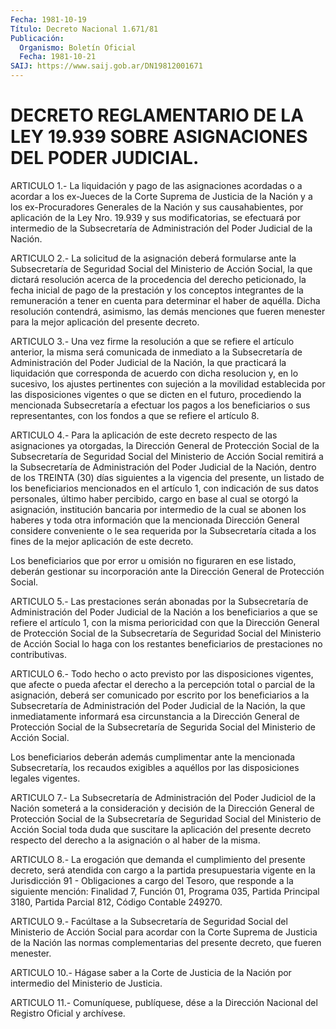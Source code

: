 ```yaml
---
Fecha: 1981-10-19
Título: Decreto Nacional 1.671/81
Publicación:
  Organismo: Boletín Oficial
  Fecha: 1981-10-21
SAIJ: https://www.saij.gob.ar/DN19812001671
---
```

# DECRETO REGLAMENTARIO DE LA LEY 19.939 SOBRE ASIGNACIONES DEL PODER JUDICIAL.

<a id="1"></a>
ARTICULO  1.-  La  liquidación  y  pago  de  las  asignaciones acordadas  o  a  acordar  a  los  ex-Jueces de la Corte Suprema  de Justicia  de  la  Nación y a los ex-Procuradores  Generales  de  la Nación y sus causahabientes,  por  aplicación de la Ley Nro. 19.939 y sus modificatorias, se efectuará por intermedio de la Subsecretaría de Administración del  Poder  Judicial  de la Nación.

<a id="2"></a>
ARTICULO  2.-  La solicitud de la asignación deberá formularse ante la Subsecretaría  de Seguridad Social del Ministerio de Acción Social, la que dictará resolución  acerca  de  la  procedencia  del derecho  peticionado,  la  fecha inicial de pago de la prestación y los conceptos integrantes de  la  remuneración  a  tener  en cuenta para  determinar  el  haber de aquélla. Dicha resolución contendrá, asimismo, las demás menciones  que  fueren  menester  para la mejor aplicación del presente decreto.

<a id="3"></a>
ARTICULO  3.-  Una vez firme la resolución a que se refiere el artículo anterior, la  misma  será  comunicada  de  inmediato  a la Subsecretaría  de  Administración  del Poder Judicial de la Nación, la que practicará la liquidación que  corresponda  de  acuerdo  con dicha  resolucion  y,  en  lo sucesivo, los ajustes pertinentes con sujeción a la movilidad establecida  por las disposiciones vigentes o que se dicten en el futuro, procediendo la mencionada Subsecretaría  a  efectuar  los  pagos a los  beneficiarios  o  sus representantes, con los fondos a que  se  refiere  el  artículo  8.

<a id="4"></a>
ARTICULO 4.- Para la aplicación de este decreto respecto de las asignaciones  ya  otorgadas,  la  Dirección  General  de Protección Social  de  la Subsecretaría de Seguridad Social del Ministerio  de Acción Social  remitirá  a  la  Subsecretaría de Administración del Poder  Judicial  de la Nación, dentro  de  los  TREINTA  (30)  días siguientes  a  la  vigencia    del  presente,  un  listado  de  los beneficiarios mencionados en el  artículo  1, con indicación de sus datos personales, último haber percibido, cargo  en base al cual se otorgó  la  asignación, institución bancaria por intermedio  de  la cual  se  abonen  los  haberes  y  toda  otra  información  que  la mencionada   Dirección  General  considere  conveniente  o  le  sea requerida por  la  Subsecretaría  citada  a  los  fines de la mejor aplicación de este decreto.

Los  beneficiarios  que  por  error u omisión no figuraren  en  ese listado,  deberán  gestionar  su incorporación  ante  la  Dirección General de Protección Social.

<a id="5"></a>
ARTICULO 5.- Las prestaciones serán abonadas por la Subsecretaría  de  Administración del Poder Judicial de la Nación a los beneficiarios a  que  se  refiere  el  artículo 1, con la misma perioricidad con que la Dirección General de  Protección  Social de la  Subsecretaría  de  Seguridad  Social  del  Ministerio de Acción Social lo haga con los restantes beneficiarios de  prestaciones  no contributivas.

<a id="6"></a>
ARTICULO  6.- Todo hecho o acto previsto por las disposiciones vigentes, que afecte  o  pueda  afectar  el derecho a la percepción total  o  parcial  de  la  asignación,  deberá ser  comunicado  por escrito por los beneficiarios a la Subsecretaría  de Administración del  Poder  Judicial de la Nación, la que inmediatamente  informará esa circunstancia  a  la  Dirección General de Protección Social de la  Subsecretaría  de Segurida  Social  del  Ministerio  de  Acción Social.

Los beneficiarios deberán  además  cumplimentar  ante la mencionada Subsecretaría,    los  recaudos  exigibles  a  aquéllos  por    las disposiciones legales vigentes.

<a id="7"></a>
ARTICULO  7.-  La  Subsecretaría  de  Administración del Poder Judiciol de la Nación someterá a la consideración  y decisión de la Dirección  General  de  Protección  Social  de la Subsecretaría  de Seguridad  Social  del Ministerio de Acción Social  toda  duda  que suscitare la aplicación  del  presente decreto respecto del derecho a la asignación o al haber de la misma.

<a id="8"></a>
ARTICULO  8.-  La  erogación  que  demanda el cumplimiento del presente decreto, será atendida con cargo a la partida presupuestaria  vigente  en la Jurisdicción  91  -  Obligaciones  a cargo del Tesoro, que responde  a  la  siguiente mención: Finalidad 7,  Función  01,  Programa  035,  Partida Principal  3180,  Partida Parcial 812, Código Contable 249270.

<a id="9"></a>
ARTICULO  9.- Facúltase a la Subsecretaría de Seguridad Social del Ministerio de  Acción  Social para acordar con la Corte Suprema de Justicia de la Nación las  normas  complementarias  del presente decreto, que fueren menester.

<a id="10"></a>
ARTICULO 10.- Hágase saber a la Corte de Justicia de la Nación por intermedio del Ministerio de Justicia.

<a id="11"></a>
ARTICULO  11.-  Comuníquese,  publíquese,  dése a la Dirección Nacional del Registro Oficial y archívese.